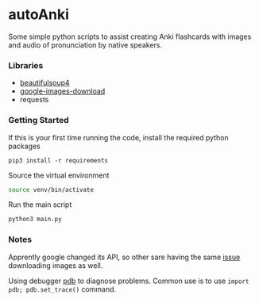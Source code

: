 # autoAnki
Some simple python scripts to assist creating Anki flashcards with images and audio of pronunciation by native speakers. 

### Libraries
- [beautifulsoup4](https://www.crummy.com/software/BeautifulSoup/bs4/doc/)
- [google-images-download](https://google-images-download.readthedocs.io/en/latest/index.html)
- requests

### Getting Started 


If this is your first time running the code, install the required python packages 

```
pip3 install -r requirements
```

Source the virtual environment 

```bash
source venv/bin/activate
````

Run the main script 

```bash
python3 main.py
```

### Notes 

Apprently google changed its API, so other sare having the same [issue](https://github.com/hardikvasa/google-images-download/issues/302) downloading images as well. 

Using debugger [pdb](https://docs.python.org/3/library/pdb.html) to diagnose problems. Common use is to use `import pdb; pdb.set_trace()` command. 